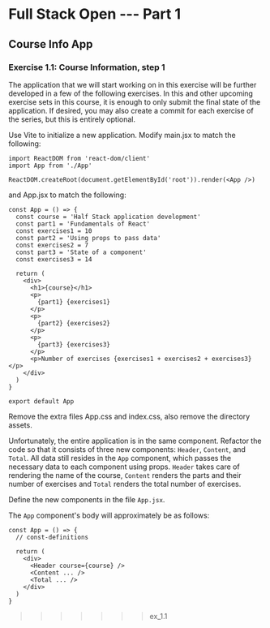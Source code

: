 # Full Stack Open --- Part 1

## Course Info App

### Exercise 1.1: Course Information, step 1

The application that we will start working on in this exercise will be further developed in a few of the following exercises. In this and other upcoming exercise sets in this course, it is enough to only submit the final state of the application. If desired, you may also create a commit for each exercise of the series, but this is entirely optional.

Use Vite to initialize a new application. Modify main.jsx to match the following:
```react
import ReactDOM from 'react-dom/client'
import App from './App'

ReactDOM.createRoot(document.getElementById('root')).render(<App />)
```
and App.jsx to match the following:
```react
const App = () => {
  const course = 'Half Stack application development'
  const part1 = 'Fundamentals of React'
  const exercises1 = 10
  const part2 = 'Using props to pass data'
  const exercises2 = 7
  const part3 = 'State of a component'
  const exercises3 = 14

  return (
    <div>
      <h1>{course}</h1>
      <p>
        {part1} {exercises1}
      </p>
      <p>
        {part2} {exercises2}
      </p>
      <p>
        {part3} {exercises3}
      </p>
      <p>Number of exercises {exercises1 + exercises2 + exercises3}</p>
    </div>
  )
}

export default App
```
Remove the extra files App.css and index.css, also remove the directory assets.

Unfortunately, the entire application is in the same component. Refactor the code so that it consists of three new components: `Header`, `Content`, and `Total`. All data still resides in the `App` component, which passes the necessary data to each component using props. `Header` takes care of rendering the name of the course, `Content` renders the parts and their number of exercises and `Total` renders the total number of exercises.

Define the new components in the file `App.jsx`.

The `App` component's body will approximately be as follows:
```react
const App = () => {
  // const-definitions

  return (
    <div>
      <Header course={course} />
      <Content ... />
      <Total ... />
    </div>
  )
}
```
>>>>>>> ex_1.1
